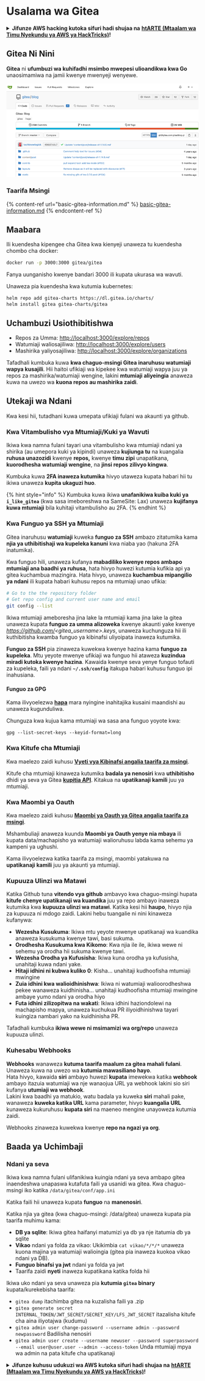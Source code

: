 # Usalama wa Gitea

<details>

<summary><strong>Jifunze AWS hacking kutoka sifuri hadi shujaa na</strong> <a href="https://training.hacktricks.xyz/courses/arte"><strong>htARTE (Mtaalam wa Timu Nyekundu ya AWS ya HackTricks)</strong></a><strong>!</strong></summary>

Njia nyingine za kusaidia HackTricks:

* Ikiwa unataka kuona **kampuni yako ikitangazwa kwenye HackTricks** au **kupakua HackTricks kwa PDF** Angalia [**MIPANGO YA KUJIUNGA**](https://github.com/sponsors/carlospolop)!
* Pata [**bidhaa rasmi za PEASS & HackTricks**](https://peass.creator-spring.com)
* Gundua [**Familia ya PEASS**](https://opensea.io/collection/the-peass-family), mkusanyiko wetu wa [**NFTs**](https://opensea.io/collection/the-peass-family) ya kipekee
* **Jiunge na** 💬 [**Kikundi cha Discord**](https://discord.gg/hRep4RUj7f) au kikundi cha [**telegram**](https://t.me/peass) au **tufuate** kwenye **Twitter** 🐦 [**@hacktricks\_live**](https://twitter.com/hacktricks\_live)**.**
* **Shiriki mbinu zako za kuhack kwa kuwasilisha PRs kwa** [**HackTricks**](https://github.com/carlospolop/hacktricks) na [**HackTricks Cloud**](https://github.com/carlospolop/hacktricks-cloud) repos za github.

</details>

## Gitea Ni Nini

**Gitea** ni **ufumbuzi wa kuhifadhi msimbo mwepesi ulioandikwa kwa Go** unaosimamiwa na jamii kwenye mwenyeji wenyewe.

![](<../../.gitbook/assets/image (160).png>)

### Taarifa Msingi

{% content-ref url="basic-gitea-information.md" %}
[basic-gitea-information.md](basic-gitea-information.md)
{% endcontent-ref %}

## Maabara

Ili kuendesha kipengee cha Gitea kwa kienyeji unaweza tu kuendesha chombo cha docker:
```bash
docker run -p 3000:3000 gitea/gitea
```
Fanya uunganisho kwenye bandari 3000 ili kupata ukurasa wa wavuti.

Unaweza pia kuendesha kwa kutumia kubernetes:
```
helm repo add gitea-charts https://dl.gitea.io/charts/
helm install gitea gitea-charts/gitea
```
## Uchambuzi Usiothibitishwa

* Repos za Umma: [http://localhost:3000/explore/repos](http://localhost:3000/explore/repos)
* Watumiaji waliosajiliwa: [http://localhost:3000/explore/users](http://localhost:3000/explore/users)
* Mashirika yaliyosajiliwa: [http://localhost:3000/explore/organizations](http://localhost:3000/explore/organizations)

Tafadhali kumbuka kuwa **kwa chaguo-msingi Gitea inaruhusu watumiaji wapya kusajili**. Hii haitoi ufikiaji wa kipekee kwa watumiaji wapya juu ya repos za mashirika/watumiaji wengine, lakini **mtumiaji aliyeingia** anaweza kuwa na uwezo wa **kuona repos au mashirika zaidi**.

## Utekaji wa Ndani

Kwa kesi hii, tutadhani kuwa umepata ufikiaji fulani wa akaunti ya github.

### Kwa Vitambulisho vya Mtumiaji/Kuki ya Wavuti

Ikiwa kwa namna fulani tayari una vitambulisho kwa mtumiaji ndani ya shirika (au umepora kuki ya kipindi) unaweza **kujiunga tu** na kuangalia **ruhusa unazozidi** kwenye **repos,** kwenye **timu zipi** unapatikana, **kuorodhesha watumiaji wengine**, na **jinsi repos zilivyo kingwa**.

Kumbuka kuwa **2FA inaweza kutumika** hivyo utaweza kupata habari hii tu ikiwa unaweza **kupita ukaguzi huo**.

{% hint style="info" %}
Kumbuka kuwa ikiwa **unafanikiwa kuiba kuki ya `i_like_gitea`** (kwa sasa imeboreshwa na SameSite: Lax) unaweza **kujifanya kuwa mtumiaji** bila kuhitaji vitambulisho au 2FA.
{% endhint %}

### Kwa Funguo ya SSH ya Mtumiaji

Gitea inaruhusu **watumiaji** kuweka **funguo za SSH** ambazo zitatumika kama **njia ya uthibitishaji wa kupeleka kanuni** kwa niaba yao (hakuna 2FA inatumika).

Kwa funguo hili, unaweza kufanya **mabadiliko kwenye repos ambapo mtumiaji ana baadhi ya ruhusa**, hata hivyo huwezi kutumia kufikia api ya gitea kuchambua mazingira. Hata hivyo, unaweza **kuchambua mipangilio ya ndani** ili kupata habari kuhusu repos na mtumiaji unao ufikia:
```bash
# Go to the the repository folder
# Get repo config and current user name and email
git config --list
```
Ikiwa mtumiaji ameboresha jina lake la mtumiaji kama jina lake la gitea unaweza kupata **funguo za umma alizoweka** kwenye akaunti yake kwenye _https://github.com/<gitea_username>.keys_, unaweza kuchunguza hii ili kuthibitisha kwamba funguo ya kibinafsi uliyoipata inaweza kutumika.

**Funguo za SSH** pia zinaweza kuwekwa kwenye hazina kama **funguo za kupeleka**. Mtu yeyote mwenye ufikiaji wa funguo hii ataweza **kuzindua miradi kutoka kwenye hazina**. Kawaida kwenye seva yenye funguo tofauti za kupeleka, faili ya ndani **`~/.ssh/config`** itakupa habari kuhusu funguo ipi inahusiana.

#### Funguo za GPG

Kama ilivyoelezwa [**hapa**](https://github.com/carlospolop/hacktricks-cloud/blob/master/pentesting-ci-cd/gitea-security/broken-reference/README.md) mara nyingine inahitajika kusaini maandishi au unaweza kugunduliwa.

Chunguza kwa kujua kama mtumiaji wa sasa ana funguo yoyote kwa:
```shell
gpg --list-secret-keys --keyid-format=long
```
### Kwa Kitufe cha Mtumiaji

Kwa maelezo zaidi kuhusu [**Vyeti vya Kibinafsi angalia taarifa za msingi**](basic-gitea-information.md#personal-access-tokens).

Kitufe cha mtumiaji kinaweza kutumika **badala ya nenosiri** kwa **uthibitisho** dhidi ya seva ya Gitea [**kupitia API**](https://try.gitea.io/api/swagger#/). Kitakua na **upatikanaji kamili** juu ya mtumiaji.

### Kwa Maombi ya Oauth

Kwa maelezo zaidi kuhusu [**Maombi ya Oauth ya Gitea angalia taarifa za msingi**](./#with-oauth-application).

Mshambuliaji anaweza kuunda **Maombi ya Oauth yenye nia mbaya** ili kupata data/machapisho ya watumiaji walioruhusu labda kama sehemu ya kampeni ya ughushi.

Kama ilivyoelezwa katika taarifa za msingi, maombi yatakuwa na **upatikanaji kamili** juu ya akaunti ya mtumiaji.

### Kupuuza Ulinzi wa Matawi

Katika Github tuna **vitendo vya github** ambavyo kwa chaguo-msingi hupata **kitufe chenye upatikanaji wa kuandika** juu ya repo ambayo inaweza kutumika kwa **kupuuza ulinzi wa matawi**. Katika kesi hii **haupo**, hivyo njia za kupuuza ni mdogo zaidi. Lakini hebu tuangalie ni nini kinaweza kufanywa:

* **Wezesha Kusukuma**: Ikiwa mtu yeyote mwenye upatikanaji wa kuandika anaweza kusukuma kwenye tawi, basi sukuma.
* **Orodhesha Kusukuma kwa Kikomo**: Kwa njia ile ile, ikiwa wewe ni sehemu ya orodha hii sukuma kwenye tawi.
* **Wezesha Orodha ya Kufusisha**: Ikiwa kuna orodha ya kufusisha, unahitaji kuwa ndani yake.
* **Hitaji idhini ni kubwa kuliko 0**: Kisha... unahitaji kudhoofisha mtumiaji mwingine
* **Zuia idhini kwa walioidhinishwa**: Ikiwa ni watumiaji walioorodheshwa pekee wanaweza kuidhinisha... unahitaji kudhoofisha mtumiaji mwingine ambaye yumo ndani ya orodha hiyo
* **Futa idhini zilizopitwa na wakati**: Ikiwa idhini haziondolewi na machapisho mapya, unaweza kuchukua PR iliyoidhinishwa tayari kuingiza nambari yako na kuidhinisha PR.

Tafadhali kumbuka **ikiwa wewe ni msimamizi wa org/repo** unaweza kupuuza ulinzi.

### Kuhesabu Webhooks

**Webhooks** wanaweza **kutuma taarifa maalum za gitea mahali fulani**. Unaweza kuwa na uwezo wa **kutumia mawasiliano hayo**.\
Hata hivyo, kawaida **siri** ambayo huwezi **kupata** imewekwa katika **webhook** ambayo itazuia watumiaji wa nje wanaojua URL ya webhook lakini sio siri kufanya **utumiaji wa webhook**.\
Lakini kwa baadhi ya matukio, watu badala ya kuweka **siri** mahali pake, wanaweza **kuweka katika URL** kama parameter, hivyo **kuangalia URL** kunaweza kukuruhusu **kupata siri** na maeneo mengine unayoweza kutumia zaidi.

Webhooks zinaweza kuwekwa kwenye **repo na ngazi ya org**.

## Baada ya Uchimbaji

### Ndani ya seva

Ikiwa kwa namna fulani ulifanikiwa kuingia ndani ya seva ambapo gitea inaendeshwa unapaswa kutafuta faili ya usanidi wa gitea. Kwa chaguo-msingi iko katika `/data/gitea/conf/app.ini`

Katika faili hii unaweza kupata **funguo** na **manenosiri**.

Katika njia ya gitea (kwa chaguo-msingi: /data/gitea) unaweza kupata pia taarifa muhimu kama:

* **DB ya sqlite**: Ikiwa gitea haifanyi matumizi ya db ya nje itatumia db ya sqlite
* **Vikao** ndani ya folda za vikao: Ukikimbia `cat vikao/*/*/*` unaweza kuona majina ya watumiaji walioingia (gitea pia inaweza kuokoa vikao ndani ya DB).
* **Funguo binafsi ya jwt** ndani ya folda ya jwt
* Taarifa zaidi **nyeti** inaweza kupatikana katika folda hii

Ikiwa uko ndani ya seva unaweza pia **kutumia `gitea` binary** kupata/kurekebisha taarifa:

* `gitea dump` itachimba gitea na kuzalisha faili ya .zip
* `gitea generate secret INTERNAL_TOKEN/JWT_SECRET/SECRET_KEY/LFS_JWT_SECRET` itazalisha kitufe cha aina iliyotajwa (kudumu)
* `gitea admin user change-password --username admin --password newpassword` Badilisha nenosiri
* `gitea admin user create --username newuser --password superpassword --email user@user.user --admin --access-token` Unda mtumiaji mpya wa admin na pata kitufe cha upatikanaji

<details>

<summary><strong>Jifunze kuhusu udukuzi wa AWS kutoka sifuri hadi shujaa na</strong> <a href="https://training.hacktricks.xyz/courses/arte"><strong>htARTE (Mtaalam wa Timu Nyekundu ya AWS ya HackTricks)</strong></a><strong>!</strong></summary>

Njia nyingine za kusaidia HackTricks:

* Ikiwa unataka kuona **kampuni yako ikitangazwa kwenye HackTricks** au **kupakua HackTricks kwa PDF** Angalia [**MIPANGO YA KUJIUNGA**](https://github.com/sponsors/carlospolop)!
* Pata [**bidhaa rasmi za PEASS & HackTricks**](https://peass.creator-spring.com)
* Gundua [**Familia ya PEASS**](https://opensea.io/collection/the-peass-family), mkusanyiko wetu wa [**NFTs**](https://opensea.io/collection/the-peass-family) ya kipekee
* **Jiunge na** 💬 [**Kikundi cha Discord**](https://discord.gg/hRep4RUj7f) au kikundi cha [**telegram**](https://t.me/peass) au **tufuate** kwenye **Twitter** 🐦 [**@hacktricks\_live**](https://twitter.com/hacktricks\_live)**.**
* **Shiriki mbinu zako za udukuzi kwa kuwasilisha PRs kwa** [**HackTricks**](https://github.com/carlospolop/hacktricks) na [**HackTricks Cloud**](https://github.com/carlospolop/hacktricks-cloud) github repos.

</details>
